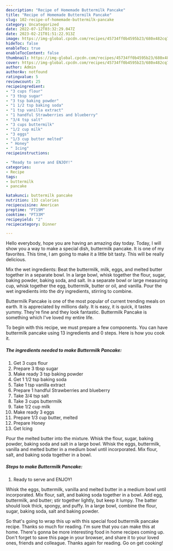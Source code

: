 ```yaml
---
description: "Recipe of Homemade Buttermilk Pancake"
title: "Recipe of Homemade Buttermilk Pancake"
slug: 102-recipe-of-homemade-buttermilk-pancake
category: Uncategorized
date: 2022-07-12T03:32:29.047Z
date: 2023-02-21T01:51:22.913Z
image: https://img-global.cpcdn.com/recipes/45734ff0b4595b23/680x482cq70/buttermilk-pancake-recipe-main-photo.jpg
hideToc: false
enableToc: true
enableTocContent: false
thumbnail: https://img-global.cpcdn.com/recipes/45734ff0b4595b23/680x482cq70/buttermilk-pancake-recipe-main-photo.jpg
cover: https://img-global.cpcdn.com/recipes/45734ff0b4595b23/680x482cq70/buttermilk-pancake-recipe-main-photo.jpg
author: Admin
authorAv: notfound
ratingvalue: 5
reviewcount: 25
recipeingredient:
- "3 cups flour"
- "3 tbsp sugar"
- "3 tsp baking powder"
- "1 1/2 tsp baking soda"
- "1 tsp vanilla extract"
- "1 handful Strawberries and blueberry"
- "3/4 tsp salt"
- "3 cups buttermilk"
- "1/2 cup milk"
- "3 eggs"
- "1/3 cup butter melted"
- " Honey"
- " Icing"
recipeinstructions:

- "Ready to serve and ENJOY!"
categories:
- Recipe
tags:
- buttermilk
- pancake

katakunci: buttermilk pancake 
nutrition: 133 calories
recipecuisine: American
preptime: "PT19M"
cooktime: "PT33M"
recipeyield: "2"
recipecategory: Dinner

---
```



Hello everybody, hope you are having an amazing day today. Today, I will show you a way to make a special dish, buttermilk pancake. It is one of my favorites. This time, I am going to make it a little bit tasty. This will be really delicious.

Mix the wet ingredients: Beat the buttermilk, milk, eggs, and melted butter together in a separate bowl. In a large bowl, whisk together the flour, sugar, baking powder, baking soda, and salt. In a separate bowl or large measuring cup, whisk together the egg, buttermilk, butter or oil, and vanilla. Pour the wet ingredients into the dry ingredients, stirring to combine.

Buttermilk Pancake is one of the most popular of current trending meals on earth. It is appreciated by millions daily. It is easy, it is quick, it tastes yummy. They're fine and they look fantastic. Buttermilk Pancake is something which I've loved my entire life.


To begin with this recipe, we must prepare a few components. You can have buttermilk pancake using 13 ingredients and 0 steps. Here is how you cook it.

<!--inarticleads1-->

##### The ingredients needed to make Buttermilk Pancake:

1. Get 3 cups flour
1. Prepare 3 tbsp sugar
1. Make ready 3 tsp baking powder
1. Get 1 1/2 tsp baking soda
1. Take 1 tsp vanilla extract
1. Prepare 1 handful Strawberries and blueberry
1. Take 3/4 tsp salt
1. Take 3 cups buttermilk
1. Take 1/2 cup milk
1. Make ready 3 eggs
1. Prepare 1/3 cup butter, melted
1. Prepare  Honey
1. Get  Icing


Pour the melted butter into the mixture. Whisk the flour, sugar, baking powder, baking soda and salt in a large bowl. Whisk the eggs, buttermilk, vanilla and melted butter in a medium bowl until incorporated. Mix flour, salt, and baking soda together in a bowl. 

<!--inarticleads2-->

##### Steps to make Buttermilk Pancake:


1. Ready to serve and ENJOY!

Whisk the eggs, buttermilk, vanilla and melted butter in a medium bowl until incorporated. Mix flour, salt, and baking soda together in a bowl. Add egg, buttermilk, and butter; stir together lightly, but keep it lumpy. The batter should look thick, spongy, and puffy. In a large bowl, combine the flour, sugar, baking soda, salt and baking powder. 

So that's going to wrap this up with this special food buttermilk pancake recipe. Thanks so much for reading. I'm sure that you can make this at home. There's gonna be more interesting food in home recipes coming up. Don't forget to save this page in your browser, and share it to your loved ones, friends and colleague. Thanks again for reading. Go on get cooking!
